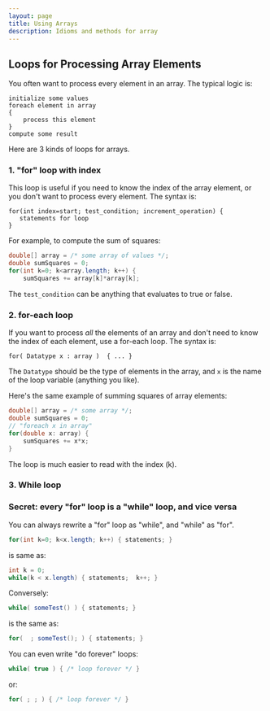```yaml
---
layout: page
title: Using Arrays
description: Idioms and methods for array
---
```

## Loops for Processing Array Elements

You often want to process every element in an array.
The typical logic is:
```
initialize some values
foreach element in array
{
    process this element
}
compute some result
```
Here are 3 kinds of loops for arrays.

### 1. "for" loop with index

This loop is useful if you need to know the index of the array element,
or you don't want to process every element.  The syntax is:
```
for(int index=start; test_condition; increment_operation) {
   statements for loop
}
```
For example, to compute the sum of squares:
```java
double[] array = /* some array of values */;
double sumSquares = 0;
for(int k=0; k<array.length; k++) {
    sumSquares += array[k]*array[k];
```
The `test_condition` can be anything that evaluates to true or false.

### 2. for-each loop

If you want to process *all* the elements of an array and don't need
to know the index of each element, use a for-each loop.
The syntax is:
```
for( Datatype x : array )  { ... }
```
The `Datatype` should be the type of elements in the array, and `x` is the name of the loop variable (anything you like).

Here's the same example of summing squares of array elements:
```java
double[] array = /* some array */;
double sumSquares = 0;
// "foreach x in array"
for(double x: array) {
    sumSquares += x*x;
}
```
The loop is much easier to read with the index (k).

### 3. While loop



### Secret: every "for" loop is a "while" loop, and vice versa

You can always rewrite a "for" loop as "while", and "while" as "for".
```java
for(int k=0; k<x.length; k++) { statements; }
```
is same as:
```java
int k = 0;
while(k < x.length) { statements;  k++; }
```

Conversely:
```java
while( someTest() ) { statements; }
```
is the same as:
```java
for(  ; someTest(); ) { statements; }
```

You can even write "do forever" loops:
```java
while( true ) { /* loop forever */ }
```
or:
```java
for( ; ; ) { /* loop forever */ }
```


